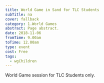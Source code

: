 ```yaml
---
title: World Game in Sand for TLC Students
subTitle: na
cover: fallback
category: 1.World Games
abstract: Page abstract.
date: 2018-11-06
fromTime: 9.00am
toTime: 12.00am
type: event
cost: Free
tags:
  - wgChildren
---
```


World Game session for TLC Students only.

